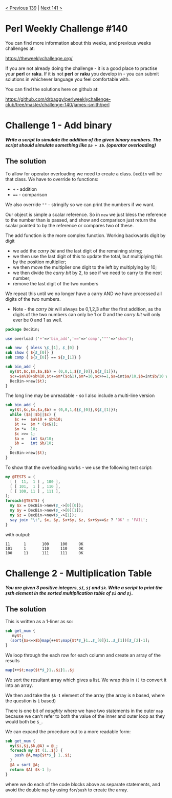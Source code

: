 [< Previous 139](https://github.com/drbaggy/perlweeklychallenge-club/tree/master/challenge-139/james-smith) |
[Next 141 >](https://github.com/drbaggy/perlweeklychallenge-club/tree/master/challenge-141/james-smith)

# Perl Weekly Challenge #140

You can find more information about this weeks, and previous weeks challenges at:

  https://theweeklychallenge.org/

If you are not already doing the challenge - it is a good place to practise your
**perl** or **raku**. If it is not **perl** or **raku** you develop in - you can
submit solutions in whichever language you feel comfortable with.

You can find the solutions here on github at:

https://github.com/drbaggy/perlweeklychallenge-club/tree/master/challenge-140/james-smith/perl

# Challenge 1 - Add binary

***Write a script to simulate the addition of the given binary numbers. The script should simulate something like `$a + $b`. (operator overloading)***

## The solution

To allow for operator overloading we need to create a class. `DecBin` will be that class. We have to override to functions:

* `+` - addition
* `==` - comparison

We also override `""` - stringify so we can print the numbers if we want.

Our object is simple a scalar reference. So in `new` we just bless the reference to the number than is passed, and show and comparison just return the scalar pointed to by the reference or compares two of these.

The add function is the more complex function. Working backwards digit by digit

* we add the *carry bit* and the last digit of the remaining string;
* we then use the last digit of this to update the total, but multiplying this by the position multiplier;
* we then move the multiplier one digit to the left by multiplying by 10;
* we then divide the *carry bit* by 2, to see if we need to carry to the next number;
* remove the last digit of the two numbers

We repeat this until we no longer have a carry AND we have processed all digits of the two numbers.

* Note - the *carry bit* will always be 0,1,2,3 after the first addition, as the digits of the two numbers can only be 1 or 0 and the *carry bit* will only ever be 0 and 1 as well.

```perl
package DecBin;

use overload ('+'=>'bin_add','=='=>'comp','""'=>'show');

sub new  { bless \$_[1], $_[0] }
sub show { ${$_[0]} }
sub comp { ${$_[0]} == ${$_[1]} }

sub bin_add {
  my($t,$c,$m,$a,$b) = (0,0,1,${$_[0]},${$_[1]});
  $c+=$a%10+$b%10,$t+=$m*($c&1),$m*=10,$c>>=1,$a=int$a/10,$b=int$b/10 while $a||$b||$c;
  DecBin->new($t);
}
```
The long line may be unreadable - so I also include a multi-line version

```perl
sub bin_add {
  my($t,$c,$m,$a,$b) = (0,0,1,${$_[0]},${$_[1]});
  while ($a||$b||$c) {
    $c +=  $a%10 + $b%10;
    $t +=  $m * ($c&1);
    $m *=  10;
    $c >>= 1;
    $a =   int $a/10;
    $b =   int $b/10;
  }
  DecBin->new($t);
}
```

To show that the overloading works - we use the following test script:

```perl
my @TESTS = (
  [ [  11,  1 ] , 100 ],
  [ [ 101,  1 ] , 110 ],
  [ [ 100, 11 ] , 111 ],
);
foreach(@TESTS) {
  my $x = DecBin->new($_->[0][0]);
  my $y = DecBin->new($_->[0][1]);
  my $z = DecBin->new($_->[1]);
  say join "\t", $x, $y, $x+$y, $z, $x+$y==$z ? 'OK' : 'FAIL';
}
```

with output:

```
11      1       100     100     OK
101     1       110     110     OK
100     11      111     111     OK
```

# Challenge 2 - Multiplication Table

***You are given 3 positive integers, `$i`, `$j` and `$k`. Write a script to print the `$k`th element in the sorted multiplication table of `$i` and `$j`.***

## The solution

This is written as a 1-liner as so:

```perl
sub get_num {
   my$t;
  (sort{$a<=>$b}map{++$t;map{$t*$_}1..$_[0]}1..$_[1])[$_[2]-1];
}
```

We loop through the each row for each column and create an array of the results

```perl
map{++$t;map{$t*$_}1..$i}1..$j
```

We sort the resultant array which gives a list. We wrap this in `()` to convert it into an array.

We then and take the `$k-1` element of the array (the array is `0` based, where the question is `1` based)

There is one bit of *naughty* where we have two statements in the outer `map` because we can't refer to both the value of the inner and outer loop as they would both be `$_`.

We can expand the procedure out to a more readable form:

```perl
sub get_num {
  my($i,$j,$k,@A) = @_;
  foreach my $t (1..$j) {
    push @A,map{$t*$_} 1..$i;
  }
  @A = sort @A;
  return $A[ $k-1 ];
}
```

where we do each of the code blocks above as separate statements, and avoid the double `map` by using `for`/`push` to create the array.

